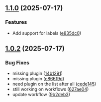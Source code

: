 ## [1.1.0](https://github.com/davidgibbons/prometheus-pve-exporter/compare/v1.0.2...v1.1.0) (2025-07-17)

### Features

* Add support for labels ([e835dc0](https://github.com/davidgibbons/prometheus-pve-exporter/commit/e835dc0ebd70aa7566142c2a24c665f19a53585c))

## [1.0.2](https://github.com/davidgibbons/prometheus-pve-exporter/compare/v1.0.1...v1.0.2) (2025-07-17)

### Bug Fixes

* missing plugin ([14b1291](https://github.com/davidgibbons/prometheus-pve-exporter/commit/14b129139892b5921902822c7f1353004483918e))
* missing plugin ([e866f9d](https://github.com/davidgibbons/prometheus-pve-exporter/commit/e866f9df7bbf8b2adabf6a670fd2dda653b1b335))
* need plugin on the list after all ([cede145](https://github.com/davidgibbons/prometheus-pve-exporter/commit/cede145b0dc4442ce2703f2d33d40faa2cd9afb6))
* still working on workflows ([627ae04](https://github.com/davidgibbons/prometheus-pve-exporter/commit/627ae04c564f5425fbd4e8f5f3a2014641f3a92f))
* update workflow ([9b2deb3](https://github.com/davidgibbons/prometheus-pve-exporter/commit/9b2deb3b9fbc10823177a841ca855cb9c7ae2a16))
